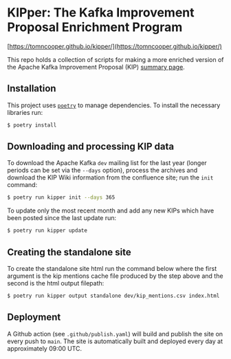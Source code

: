 # KIPper: The Kafka Improvement Proposal Enrichment Program

[https://tomncooper.github.io/kipper/](https://tomncooper.github.io/kipper/)

This repo holds a collection of scripts for making a more enriched version of the 
Apache Kafka Improvement Proposal (KIP) [summary page](https://cwiki.apache.org/confluence/display/kafka/kafka+improvement+proposals).

## Installation

This project uses [`poetry`](https://python-poetry.org/) to manage dependencies. 
To install the necessary libraries run:

```bash
$ poetry install 
```

## Downloading and processing KIP data

To download the Apache Kafka `dev` mailing list for the last year (longer periods can be set via the `--days` option), process the archives and download the KIP Wiki information from the confluence site; run the `init` command:

```bash
$ poetry run kipper init --days 365
```

To update only the most recent month and add any new KIPs which have been posted since the last update run:

```bash
$ poetry run kipper update
```

## Creating the standalone site

To create the standalone site html run the command below where the first argument is the kip mentions cache file produced by the step above and the second is the html output filepath:

```bash
$ poetry run kipper output standalone dev/kip_mentions.csv index.html
```

## Deployment

A Github action (see `.github/publish.yaml`) will build and publish the site on every push to `main`. 
The site is automatically built and deployed every day at approximately 09:00 UTC.


